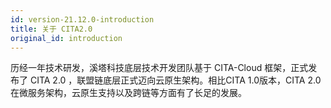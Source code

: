 ```yaml
---
id: version-21.12.0-introduction
title: 关于 CITA2.0
original_id: introduction
---
```


历经一年技术研发，溪塔科技底层技术开发团队基于 CITA-Cloud 框架，正式发布了 CITA 2.0 ，联盟链底层正式迈向云原生架构。相比CITA 1.0版本，CITA 2.0在微服务架构，云原生支持以及跨链等方面有了长足的发展。


